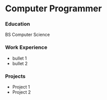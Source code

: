 # Computer Programmer

###  Education
BS Computer Science

### Work Experience
- bullet 1
- bullet 2

### Projects
- Project 1
- Project 2
